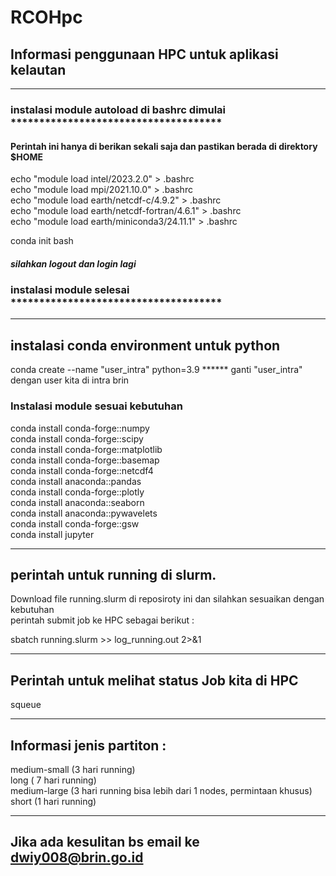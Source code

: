# RCOHpc
## Informasi penggunaan HPC untuk aplikasi kelautan

*********************************************************************************************************************  
### instalasi module autoload di bashrc dimulai *************************************    
#### Perintah ini hanya di berikan sekali saja dan pastikan berada di direktory $HOME  

echo "module load intel/2023.2.0" > .bashrc  
echo "module load mpi/2021.10.0" > .bashrc  
echo "module load earth/netcdf-c/4.9.2" > .bashrc  
echo "module load earth/netcdf-fortran/4.6.1" > .bashrc  
echo "module load earth/miniconda3/24.11.1" > .bashrc

conda init bash  

##### silahkan logout dan login lagi
### instalasi module selesai *************************************   
*********************************************************************************************************************  

## instalasi conda environment untuk python

conda create --name "user_intra" python=3.9    ****** ganti "user_intra" dengan user kita di intra brin  

### Instalasi module sesuai kebutuhan

conda install conda-forge::numpy  
conda install conda-forge::scipy  
conda install conda-forge::matplotlib  
conda install conda-forge::basemap  
conda install conda-forge::netcdf4  
conda install anaconda::pandas  
conda install conda-forge::plotly  
conda install anaconda::seaborn  
conda install anaconda::pywavelets  
conda install conda-forge::gsw  
conda install jupyter  

*********************************************************************************************************************  

## perintah untuk running di slurm. 
Download file running.slurm di reposiroty ini dan silahkan sesuaikan dengan kebutuhan  
perintah submit job ke HPC sebagai berikut :  

sbatch running.slurm >> log_running.out 2>&1  

*********************************************************************************************************************  

## Perintah untuk melihat status Job kita di HPC
squeue   

*********************************************************************************************************************  

## Informasi jenis partiton :   
medium-small (3 hari running)  
long  ( 7 hari running)  
medium-large (3 hari running  bisa lebih dari 1 nodes, permintaan khusus)  
short (1 hari running)  

*********************************************************************************************************************  

## Jika ada kesulitan bs email ke dwiy008@brin.go.id


